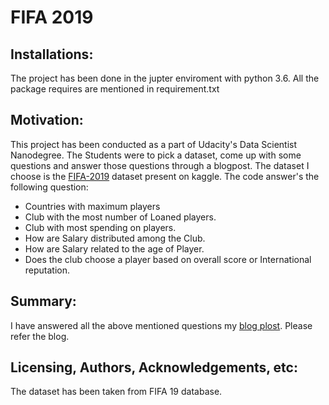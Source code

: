 # FIFA 2019
## Installations:
The project has been done in the jupter enviroment with python 3.6. All the package requires are mentioned in requirement.txt


## Motivation:
This project has been conducted as a part of Udacity's Data Scientist Nanodegree. The Students were to pick a dataset, come up with some questions and answer those questions through a blogpost. The dataset I choose is the [FIFA-2019](https://www.kaggle.com/karangadiya/fifa19) dataset present on kaggle. The code answer's the following question:

* Countries with maximum players
* Club with the most number of Loaned players.
* Club with most spending on players.
* How are Salary distributed among the Club.
* How are Salary related to the age of Player.
* Does the club choose a player based on overall score or International reputation.


## Summary:
I have answered all the above mentioned questions my [blog plost](https://medium.com/@piyushkhandelwal1104/exploring-the-fifa-2019-dataset-2cb53db576cc). Please refer the blog.


## Licensing, Authors, Acknowledgements, etc:
The dataset has been taken from FIFA 19 database.
